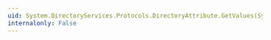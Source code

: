 ```yaml
---
uid: System.DirectoryServices.Protocols.DirectoryAttribute.GetValues(System.Type)
internalonly: False
---
```

